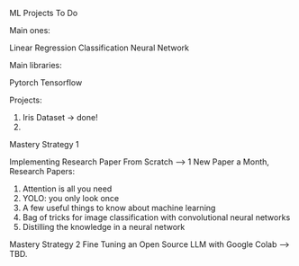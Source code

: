 ML Projects To Do 

Main ones: 

Linear Regression
Classification 
Neural Network 

Main libraries: 

Pytorch
Tensorflow 

Projects: 

1. Iris Dataset -> done!
2. 

Mastery Strategy 1 

Implementing Research Paper From Scratch --> 1 New Paper a Month, Research Papers:

1. Attention is all you need
2. YOLO: you only look once
3. A few useful things to know about machine learning 
4. Bag of tricks for image classification with convolutional neural networks
5. Distilling the knowledge in a neural network 

Mastery Strategy 2 
Fine Tuning an Open Source LLM with Google Colab --> TBD.
